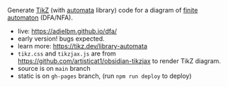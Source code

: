 Generate [TikZ](https://en.wikipedia.org/wiki/PGF/TikZ) (with [automata](https://tikz.dev/library-automata) library) code for a diagram of [finite automaton](https://en.wikipedia.org/wiki/Finite-state_machine) (DFA/NFA).

- live: https://adielbm.github.io/dfa/
- early version! bugs expected.
- learn more: https://tikz.dev/library-automata
- `tikz.css` and `tikzjax.js` are from https://github.com/artisticat1/obsidian-tikzjax to render TikZ diagram.
- source is on `main` branch
- static is on `gh-pages` branch, (run `npm run deploy` to deploy)

